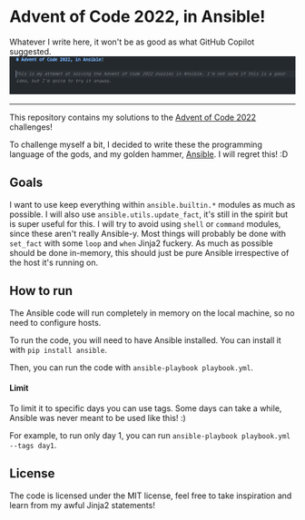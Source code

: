 # Advent of Code 2022, in Ansible!

Whatever I write here, it won't be as good as what GitHub Copilot suggested.  
![Spoiler: this is not a good idea](./copilot.png)

---

This repository contains my solutions to the [Advent of Code 2022](https://adventofcode.com/2022) challenges!  

To challenge myself a bit, I decided to write these the programming language of the gods, and my golden hammer, [Ansible](https://www.ansible.com/). I will regret this! :D  

## Goals

I want to use keep everything within `ansible.builtin.*` modules as much as possible. I will also use `ansible.utils.update_fact`, it's still in the spirit but is super useful for this. I will try to avoid using `shell` or `command` modules, since these aren't really Ansible-y. Most things will probably be done with `set_fact` with some `loop` and `when` Jinja2 fuckery. As much as possible should be done in-memory, this should just be pure Ansible irrespective of the host it's running on.

## How to run
The Ansible code will run completely in memory on the local machine, so no need to configure hosts.  

To run the code, you will need to have Ansible installed. You can install it with `pip install ansible`.  

Then, you can run the code with `ansible-playbook playbook.yml`.  

#### Limit
To limit it to specific days you can use tags. Some days can take a while, Ansible was never meant to be used like this! :)  

For example, to run only day 1, you can run `ansible-playbook playbook.yml --tags day1`.  

## License
The code is licensed under the MIT license, feel free to take inspiration and learn from my awful Jinja2 statements!  
